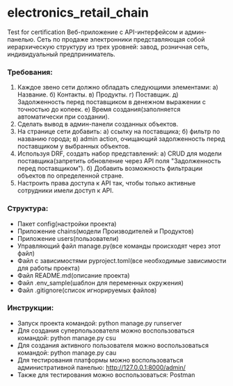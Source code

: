 # electronics_retail_chain
Test for certification
Веб-приложение с API-интерфейсом и админ-панелью.
Сеть по продаже электронники представляющая собой иерархическую структуру из трех уровней: завод, розничная сеть,
индивидуальный предприниматель.

### Требования:
1. Каждое звено сети должно обладать следующими элементами:
 а) Название.
 б) Контакты.
 в) Продукты.
 г) Поставщик.
 д) Задолженность перед поставщиком в денежном выражении с точностью до копеек.
 е) Время создания(заполняется автоматически при создании).
2. Сделать вывод в админ-панели созданных объектов.
3. На странице сети добавить:
 а) ссылку на поставщика;
 б) фильтр по названию города;
 в) admin action, очищающий задолженность перед поставщиком у выбранных объектов.
4. Используя DRF, создать набор представлений:
 а) CRUD для модели поставщика(запретить обновление через API поля "Задолженность перед поставщиком").
 б) Добавить возможность фильтрации объектов по определенной стране.
5. Настроить права доступа к API так, чтобы только активные сотрудники имели доступ к API.

### Структура:
 - Пакет config(настройки проекта)
 - Приложение chains(модели Производителей и Продуктов)
 - Приложение users(пользователи)
 - Управляющий файл manage.py(все команды происходят через этот файл)
 - Файл с зависимостями pyproject.toml(все необходимые зависимости для работы проекта)
 - Файл README.md(описание проекта)
 - Файл .env_sample(шаблон для переменных окружения)
 - Файл .gitignore(список игнорируемых файлов)

### Инструкции:
 - Запуск проекта командой: python manage.py runserver
 - Для создания суперпользователя можно воспользоваться командой: python manage.py csu
 - Для создания активного пользователя можно воспользоваться командой: python manage.py cau
 - Для тестирования платформы можно воспользоваться административной панелью: http://127.0.0.1:8000/admin/ 
 - Также для тестирования можно воспользоваться: Postman
